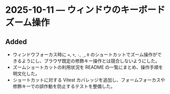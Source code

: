 # 2025-10-11 — ウィンドウのキーボードズーム操作

## Added
- ウィンドウフォーカス時に `=`, `+`, `-`, `_`, `0` のショートカットでズーム操作ができるようにし、ブラウザ既定の修飾キー操作とは競合しないようにした。
- ズームショートカットの利用状況を README の一覧にまとめ、操作手順を明文化した。
- ショートカットに対する Vitest カバレッジを追加し、フォームフォーカスや修飾キーでの誤作動を防止するテストを整備した。
